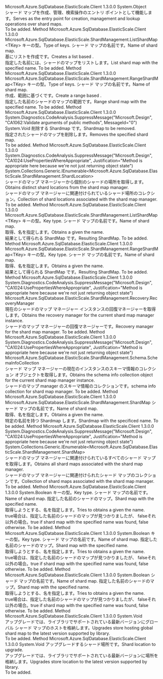 <Type Name="ShardMapManager" FullName="Microsoft.Azure.SqlDatabase.ElasticScale.ShardManagement.ShardMapManager">
  <TypeSignature Language="C#" Value="public sealed class ShardMapManager" />
  <TypeSignature Language="ILAsm" Value=".class public auto ansi sealed beforefieldinit ShardMapManager extends System.Object" />
  <TypeSignature Language="DocId" Value="T:Microsoft.Azure.SqlDatabase.ElasticScale.ShardManagement.ShardMapManager" />
  <TypeSignature Language="VB.NET" Value="Public NotInheritable Class ShardMapManager" />
  <TypeSignature Language="F#" Value="type ShardMapManager = class" />
  <AssemblyInfo>
    <AssemblyName>Microsoft.Azure.SqlDatabase.ElasticScale.Client</AssemblyName>
    <AssemblyVersion>1.3.0.0</AssemblyVersion>
  </AssemblyInfo>
  <Base>
    <BaseTypeName>System.Object</BaseTypeName>
  </Base>
  <Interfaces />
  <Docs>
    <summary>
            <span data-ttu-id="bb83a-101">シャード マップを作成、管理、検索操作のエントリ ポイントとして機能します。</span><span class="sxs-lookup"><span data-stu-id="bb83a-101">Serves as the entry point for creation, management and lookup operations over shard maps.</span></span>
            </summary>
    <remarks>To be added.</remarks>
  </Docs>
  <Members>
    <Member MemberName="CreateListShardMap&lt;TKey&gt;">
      <MemberSignature Language="C#" Value="public Microsoft.Azure.SqlDatabase.ElasticScale.ShardManagement.ListShardMap&lt;TKey&gt; CreateListShardMap&lt;TKey&gt; (string shardMapName);" />
      <MemberSignature Language="ILAsm" Value=".method public hidebysig instance class Microsoft.Azure.SqlDatabase.ElasticScale.ShardManagement.ListShardMap`1&lt;!!TKey&gt; CreateListShardMap&lt;TKey&gt;(string shardMapName) cil managed" />
      <MemberSignature Language="DocId" Value="M:Microsoft.Azure.SqlDatabase.ElasticScale.ShardManagement.ShardMapManager.CreateListShardMap``1(System.String)" />
      <MemberSignature Language="VB.NET" Value="Public Function CreateListShardMap(Of TKey) (shardMapName As String) As ListShardMap(Of TKey)" />
      <MemberSignature Language="F#" Value="member this.CreateListShardMap : string -&gt; Microsoft.Azure.SqlDatabase.ElasticScale.ShardManagement.ListShardMap&lt;'Key&gt;" Usage="shardMapManager.CreateListShardMap shardMapName" />
      <MemberType>Method</MemberType>
      <AssemblyInfo>
        <AssemblyName>Microsoft.Azure.SqlDatabase.ElasticScale.Client</AssemblyName>
        <AssemblyVersion>1.3.0.0</AssemblyVersion>
      </AssemblyInfo>
      <ReturnValue>
        <ReturnType>Microsoft.Azure.SqlDatabase.ElasticScale.ShardManagement.ListShardMap&lt;TKey&gt;</ReturnType>
      </ReturnValue>
      <TypeParameters>
        <TypeParameter Name="TKey" />
      </TypeParameters>
      <Parameters>
        <Parameter Name="shardMapName" Type="System.String" />
      </Parameters>
      <Docs>
        <typeparam name="TKey"><span data-ttu-id="bb83a-102">キーの型。</span><span class="sxs-lookup"><span data-stu-id="bb83a-102">Type of keys.</span></span></typeparam>
        <param name="shardMapName"><span data-ttu-id="bb83a-103">シャード マップの名前です。</span><span class="sxs-lookup"><span data-stu-id="bb83a-103">Name of shard map.</span></span></param>
        <summary>
            <span data-ttu-id="bb83a-104">基にリストを作成<see cref="T:Microsoft.Azure.SqlDatabase.ElasticScale.ShardManagement.ListShardMap`1" />です。</span><span class="sxs-lookup"><span data-stu-id="bb83a-104">Creates a list based <see cref="T:Microsoft.Azure.SqlDatabase.ElasticScale.ShardManagement.ListShardMap`1" />.</span></span>
            </summary>
        <returns><span data-ttu-id="bb83a-105">指定した名前には、シャードのマップをリストします。</span><span class="sxs-lookup"><span data-stu-id="bb83a-105">List shard map with the specified name.</span></span></returns>
        <remarks>To be added.</remarks>
      </Docs>
    </Member>
    <Member MemberName="CreateRangeShardMap&lt;TKey&gt;">
      <MemberSignature Language="C#" Value="public Microsoft.Azure.SqlDatabase.ElasticScale.ShardManagement.RangeShardMap&lt;TKey&gt; CreateRangeShardMap&lt;TKey&gt; (string shardMapName);" />
      <MemberSignature Language="ILAsm" Value=".method public hidebysig instance class Microsoft.Azure.SqlDatabase.ElasticScale.ShardManagement.RangeShardMap`1&lt;!!TKey&gt; CreateRangeShardMap&lt;TKey&gt;(string shardMapName) cil managed" />
      <MemberSignature Language="DocId" Value="M:Microsoft.Azure.SqlDatabase.ElasticScale.ShardManagement.ShardMapManager.CreateRangeShardMap``1(System.String)" />
      <MemberSignature Language="VB.NET" Value="Public Function CreateRangeShardMap(Of TKey) (shardMapName As String) As RangeShardMap(Of TKey)" />
      <MemberSignature Language="F#" Value="member this.CreateRangeShardMap : string -&gt; Microsoft.Azure.SqlDatabase.ElasticScale.ShardManagement.RangeShardMap&lt;'Key&gt;" Usage="shardMapManager.CreateRangeShardMap shardMapName" />
      <MemberType>Method</MemberType>
      <AssemblyInfo>
        <AssemblyName>Microsoft.Azure.SqlDatabase.ElasticScale.Client</AssemblyName>
        <AssemblyVersion>1.3.0.0</AssemblyVersion>
      </AssemblyInfo>
      <ReturnValue>
        <ReturnType>Microsoft.Azure.SqlDatabase.ElasticScale.ShardManagement.RangeShardMap&lt;TKey&gt;</ReturnType>
      </ReturnValue>
      <TypeParameters>
        <TypeParameter Name="TKey" />
      </TypeParameters>
      <Parameters>
        <Parameter Name="shardMapName" Type="System.String" />
      </Parameters>
      <Docs>
        <typeparam name="TKey"><span data-ttu-id="bb83a-106">キーの型。</span><span class="sxs-lookup"><span data-stu-id="bb83a-106">Type of keys.</span></span></typeparam>
        <param name="shardMapName"><span data-ttu-id="bb83a-107">シャード マップの名前です。</span><span class="sxs-lookup"><span data-stu-id="bb83a-107">Name of shard map.</span></span></param>
        <summary>
            <span data-ttu-id="bb83a-108">作成、範囲に基づく<see cref="T:Microsoft.Azure.SqlDatabase.ElasticScale.ShardManagement.RangeShardMap`1" />です。</span><span class="sxs-lookup"><span data-stu-id="bb83a-108">Create a range based <see cref="T:Microsoft.Azure.SqlDatabase.ElasticScale.ShardManagement.RangeShardMap`1" />.</span></span>
            </summary>
        <returns><span data-ttu-id="bb83a-109">指定した名前のシャードのマップの範囲です。</span><span class="sxs-lookup"><span data-stu-id="bb83a-109">Range shard map with the specified name.</span></span></returns>
        <remarks>To be added.</remarks>
      </Docs>
    </Member>
    <Member MemberName="DeleteShardMap">
      <MemberSignature Language="C#" Value="public void DeleteShardMap (Microsoft.Azure.SqlDatabase.ElasticScale.ShardManagement.ShardMap shardMap);" />
      <MemberSignature Language="ILAsm" Value=".method public hidebysig instance void DeleteShardMap(class Microsoft.Azure.SqlDatabase.ElasticScale.ShardManagement.ShardMap shardMap) cil managed" />
      <MemberSignature Language="DocId" Value="M:Microsoft.Azure.SqlDatabase.ElasticScale.ShardManagement.ShardMapManager.DeleteShardMap(Microsoft.Azure.SqlDatabase.ElasticScale.ShardManagement.ShardMap)" />
      <MemberSignature Language="F#" Value="member this.DeleteShardMap : Microsoft.Azure.SqlDatabase.ElasticScale.ShardManagement.ShardMap -&gt; unit" Usage="shardMapManager.DeleteShardMap shardMap" />
      <MemberType>Method</MemberType>
      <AssemblyInfo>
        <AssemblyName>Microsoft.Azure.SqlDatabase.ElasticScale.Client</AssemblyName>
        <AssemblyVersion>1.3.0.0</AssemblyVersion>
      </AssemblyInfo>
      <Attributes>
        <Attribute>
          <AttributeName>System.Diagnostics.CodeAnalysis.SuppressMessage("Microsoft.Design", "CA1062:Validate arguments of public methods", MessageId="0")</AttributeName>
        </Attribute>
      </Attributes>
      <ReturnValue>
        <ReturnType>System.Void</ReturnType>
      </ReturnValue>
      <Parameters>
        <Parameter Name="shardMap" Type="Microsoft.Azure.SqlDatabase.ElasticScale.ShardManagement.ShardMap" />
      </Parameters>
      <Docs>
        <param name="shardMap"><span data-ttu-id="bb83a-110">削除する Shardmap です。</span><span class="sxs-lookup"><span data-stu-id="bb83a-110">Shardmap to be removed.</span></span></param>
        <summary>
            <span data-ttu-id="bb83a-111">指定されたシャードのマップを削除します。</span><span class="sxs-lookup"><span data-stu-id="bb83a-111">Removes the specified shard map.</span></span>
            </summary>
        <remarks>To be added.</remarks>
      </Docs>
    </Member>
    <Member MemberName="GetDistinctShardLocations">
      <MemberSignature Language="C#" Value="public System.Collections.Generic.IEnumerable&lt;Microsoft.Azure.SqlDatabase.ElasticScale.ShardManagement.ShardLocation&gt; GetDistinctShardLocations ();" />
      <MemberSignature Language="ILAsm" Value=".method public hidebysig instance class System.Collections.Generic.IEnumerable`1&lt;class Microsoft.Azure.SqlDatabase.ElasticScale.ShardManagement.ShardLocation&gt; GetDistinctShardLocations() cil managed" />
      <MemberSignature Language="DocId" Value="M:Microsoft.Azure.SqlDatabase.ElasticScale.ShardManagement.ShardMapManager.GetDistinctShardLocations" />
      <MemberSignature Language="VB.NET" Value="Public Function GetDistinctShardLocations () As IEnumerable(Of ShardLocation)" />
      <MemberSignature Language="F#" Value="member this.GetDistinctShardLocations : unit -&gt; seq&lt;Microsoft.Azure.SqlDatabase.ElasticScale.ShardManagement.ShardLocation&gt;" Usage="shardMapManager.GetDistinctShardLocations " />
      <MemberType>Method</MemberType>
      <AssemblyInfo>
        <AssemblyName>Microsoft.Azure.SqlDatabase.ElasticScale.Client</AssemblyName>
        <AssemblyVersion>1.3.0.0</AssemblyVersion>
      </AssemblyInfo>
      <Attributes>
        <Attribute>
          <AttributeName>System.Diagnostics.CodeAnalysis.SuppressMessage("Microsoft.Design", "CA1024:UsePropertiesWhereAppropriate", Justification="Method is appropriate here because we're not just returning object state")</AttributeName>
        </Attribute>
      </Attributes>
      <ReturnValue>
        <ReturnType>System.Collections.Generic.IEnumerable&lt;Microsoft.Azure.SqlDatabase.ElasticScale.ShardManagement.ShardLocation&gt;</ReturnType>
      </ReturnValue>
      <Parameters />
      <Docs>
        <summary>
            <span data-ttu-id="bb83a-112">シャードのマップ マネージャーから個別のシャードの場所を取得します。</span><span class="sxs-lookup"><span data-stu-id="bb83a-112">Obtains distinct shard locations from the shard map manager.</span></span>
            </summary>
        <returns><span data-ttu-id="bb83a-113">シャードのマップ マネージャーに関連付けられているシャード場所のコレクション。</span><span class="sxs-lookup"><span data-stu-id="bb83a-113">Collection of shard locations associated with the shard map manager.</span></span></returns>
        <remarks>To be added.</remarks>
      </Docs>
    </Member>
    <Member MemberName="GetListShardMap&lt;TKey&gt;">
      <MemberSignature Language="C#" Value="public Microsoft.Azure.SqlDatabase.ElasticScale.ShardManagement.ListShardMap&lt;TKey&gt; GetListShardMap&lt;TKey&gt; (string shardMapName);" />
      <MemberSignature Language="ILAsm" Value=".method public hidebysig instance class Microsoft.Azure.SqlDatabase.ElasticScale.ShardManagement.ListShardMap`1&lt;!!TKey&gt; GetListShardMap&lt;TKey&gt;(string shardMapName) cil managed" />
      <MemberSignature Language="DocId" Value="M:Microsoft.Azure.SqlDatabase.ElasticScale.ShardManagement.ShardMapManager.GetListShardMap``1(System.String)" />
      <MemberSignature Language="VB.NET" Value="Public Function GetListShardMap(Of TKey) (shardMapName As String) As ListShardMap(Of TKey)" />
      <MemberSignature Language="F#" Value="member this.GetListShardMap : string -&gt; Microsoft.Azure.SqlDatabase.ElasticScale.ShardManagement.ListShardMap&lt;'Key&gt;" Usage="shardMapManager.GetListShardMap shardMapName" />
      <MemberType>Method</MemberType>
      <AssemblyInfo>
        <AssemblyName>Microsoft.Azure.SqlDatabase.ElasticScale.Client</AssemblyName>
        <AssemblyVersion>1.3.0.0</AssemblyVersion>
      </AssemblyInfo>
      <ReturnValue>
        <ReturnType>Microsoft.Azure.SqlDatabase.ElasticScale.ShardManagement.ListShardMap&lt;TKey&gt;</ReturnType>
      </ReturnValue>
      <TypeParameters>
        <TypeParameter Name="TKey" />
      </TypeParameters>
      <Parameters>
        <Parameter Name="shardMapName" Type="System.String" />
      </Parameters>
      <Docs>
        <typeparam name="TKey"><span data-ttu-id="bb83a-114">キーの型。</span><span class="sxs-lookup"><span data-stu-id="bb83a-114">Key type.</span></span></typeparam>
        <param name="shardMapName"><span data-ttu-id="bb83a-115">シャード マップの名前です。</span><span class="sxs-lookup"><span data-stu-id="bb83a-115">Name of shard map.</span></span></param>
        <summary>
            <span data-ttu-id="bb83a-116">取得、<see cref="T:Microsoft.Azure.SqlDatabase.ElasticScale.ShardManagement.ListShardMap`1" />名を指定します。</span><span class="sxs-lookup"><span data-stu-id="bb83a-116">Obtains a <see cref="T:Microsoft.Azure.SqlDatabase.ElasticScale.ShardManagement.ListShardMap`1" /> given the name.</span></span> 
            </summary>
        <returns><span data-ttu-id="bb83a-117">結果として得られる ShardMap です。</span><span class="sxs-lookup"><span data-stu-id="bb83a-117">Resulting ShardMap.</span></span></returns>
        <remarks>To be added.</remarks>
      </Docs>
    </Member>
    <Member MemberName="GetRangeShardMap&lt;TKey&gt;">
      <MemberSignature Language="C#" Value="public Microsoft.Azure.SqlDatabase.ElasticScale.ShardManagement.RangeShardMap&lt;TKey&gt; GetRangeShardMap&lt;TKey&gt; (string shardMapName);" />
      <MemberSignature Language="ILAsm" Value=".method public hidebysig instance class Microsoft.Azure.SqlDatabase.ElasticScale.ShardManagement.RangeShardMap`1&lt;!!TKey&gt; GetRangeShardMap&lt;TKey&gt;(string shardMapName) cil managed" />
      <MemberSignature Language="DocId" Value="M:Microsoft.Azure.SqlDatabase.ElasticScale.ShardManagement.ShardMapManager.GetRangeShardMap``1(System.String)" />
      <MemberSignature Language="VB.NET" Value="Public Function GetRangeShardMap(Of TKey) (shardMapName As String) As RangeShardMap(Of TKey)" />
      <MemberSignature Language="F#" Value="member this.GetRangeShardMap : string -&gt; Microsoft.Azure.SqlDatabase.ElasticScale.ShardManagement.RangeShardMap&lt;'Key&gt;" Usage="shardMapManager.GetRangeShardMap shardMapName" />
      <MemberType>Method</MemberType>
      <AssemblyInfo>
        <AssemblyName>Microsoft.Azure.SqlDatabase.ElasticScale.Client</AssemblyName>
        <AssemblyVersion>1.3.0.0</AssemblyVersion>
      </AssemblyInfo>
      <ReturnValue>
        <ReturnType>Microsoft.Azure.SqlDatabase.ElasticScale.ShardManagement.RangeShardMap&lt;TKey&gt;</ReturnType>
      </ReturnValue>
      <TypeParameters>
        <TypeParameter Name="TKey" />
      </TypeParameters>
      <Parameters>
        <Parameter Name="shardMapName" Type="System.String" />
      </Parameters>
      <Docs>
        <typeparam name="TKey"><span data-ttu-id="bb83a-118">キーの型。</span><span class="sxs-lookup"><span data-stu-id="bb83a-118">Key type.</span></span></typeparam>
        <param name="shardMapName"><span data-ttu-id="bb83a-119">シャード マップの名前です。</span><span class="sxs-lookup"><span data-stu-id="bb83a-119">Name of shard map.</span></span></param>
        <summary>
            <span data-ttu-id="bb83a-120">取得、<see cref="T:Microsoft.Azure.SqlDatabase.ElasticScale.ShardManagement.RangeShardMap`1" />名を指定します。</span><span class="sxs-lookup"><span data-stu-id="bb83a-120">Obtains a <see cref="T:Microsoft.Azure.SqlDatabase.ElasticScale.ShardManagement.RangeShardMap`1" /> given the name.</span></span> 
            </summary>
        <returns><span data-ttu-id="bb83a-121">結果として得られる ShardMap です。</span><span class="sxs-lookup"><span data-stu-id="bb83a-121">Resulting ShardMap.</span></span></returns>
        <remarks>To be added.</remarks>
      </Docs>
    </Member>
    <Member MemberName="GetRecoveryManager">
      <MemberSignature Language="C#" Value="public Microsoft.Azure.SqlDatabase.ElasticScale.ShardManagement.Recovery.RecoveryManager GetRecoveryManager ();" />
      <MemberSignature Language="ILAsm" Value=".method public hidebysig instance class Microsoft.Azure.SqlDatabase.ElasticScale.ShardManagement.Recovery.RecoveryManager GetRecoveryManager() cil managed" />
      <MemberSignature Language="DocId" Value="M:Microsoft.Azure.SqlDatabase.ElasticScale.ShardManagement.ShardMapManager.GetRecoveryManager" />
      <MemberSignature Language="VB.NET" Value="Public Function GetRecoveryManager () As RecoveryManager" />
      <MemberSignature Language="F#" Value="member this.GetRecoveryManager : unit -&gt; Microsoft.Azure.SqlDatabase.ElasticScale.ShardManagement.Recovery.RecoveryManager" Usage="shardMapManager.GetRecoveryManager " />
      <MemberType>Method</MemberType>
      <AssemblyInfo>
        <AssemblyName>Microsoft.Azure.SqlDatabase.ElasticScale.Client</AssemblyName>
        <AssemblyVersion>1.3.0.0</AssemblyVersion>
      </AssemblyInfo>
      <Attributes>
        <Attribute>
          <AttributeName>System.Diagnostics.CodeAnalysis.SuppressMessage("Microsoft.Design", "CA1024:UsePropertiesWhereAppropriate", Justification="Method is appropriate here because we're not just returning object state")</AttributeName>
        </Attribute>
      </Attributes>
      <ReturnValue>
        <ReturnType>Microsoft.Azure.SqlDatabase.ElasticScale.ShardManagement.Recovery.RecoveryManager</ReturnType>
      </ReturnValue>
      <Parameters />
      <Docs>
        <summary>
            <span data-ttu-id="bb83a-122">現在のシャードのマップ マネージャー インスタンスの回復マネージャーを取得します。</span><span class="sxs-lookup"><span data-stu-id="bb83a-122">Obtains the recovery manager for the current shard map manager instance.</span></span>
            </summary>
        <returns>
            <span data-ttu-id="bb83a-123">シャードのマップ マネージャーの回復マネージャーです。</span><span class="sxs-lookup"><span data-stu-id="bb83a-123">Recovery manager for the shard map manager.</span></span>
            </returns>
        <remarks>To be added.</remarks>
      </Docs>
    </Member>
    <Member MemberName="GetSchemaInfoCollection">
      <MemberSignature Language="C#" Value="public Microsoft.Azure.SqlDatabase.ElasticScale.ShardManagement.Schema.SchemaInfoCollection GetSchemaInfoCollection ();" />
      <MemberSignature Language="ILAsm" Value=".method public hidebysig instance class Microsoft.Azure.SqlDatabase.ElasticScale.ShardManagement.Schema.SchemaInfoCollection GetSchemaInfoCollection() cil managed" />
      <MemberSignature Language="DocId" Value="M:Microsoft.Azure.SqlDatabase.ElasticScale.ShardManagement.ShardMapManager.GetSchemaInfoCollection" />
      <MemberSignature Language="VB.NET" Value="Public Function GetSchemaInfoCollection () As SchemaInfoCollection" />
      <MemberSignature Language="F#" Value="member this.GetSchemaInfoCollection : unit -&gt; Microsoft.Azure.SqlDatabase.ElasticScale.ShardManagement.Schema.SchemaInfoCollection" Usage="shardMapManager.GetSchemaInfoCollection " />
      <MemberType>Method</MemberType>
      <AssemblyInfo>
        <AssemblyName>Microsoft.Azure.SqlDatabase.ElasticScale.Client</AssemblyName>
        <AssemblyVersion>1.3.0.0</AssemblyVersion>
      </AssemblyInfo>
      <Attributes>
        <Attribute>
          <AttributeName>System.Diagnostics.CodeAnalysis.SuppressMessage("Microsoft.Design", "CA1024:UsePropertiesWhereAppropriate", Justification="Method is appropriate here because we're not just returning object state")</AttributeName>
        </Attribute>
      </Attributes>
      <ReturnValue>
        <ReturnType>Microsoft.Azure.SqlDatabase.ElasticScale.ShardManagement.Schema.SchemaInfoCollection</ReturnType>
      </ReturnValue>
      <Parameters />
      <Docs>
        <summary>
            <span data-ttu-id="bb83a-124">シャード マップ マネージャーの現在のインスタンスのスキーマ情報のコレクション オブジェクトを取得します。</span><span class="sxs-lookup"><span data-stu-id="bb83a-124">Obtains the schema info collection object for the current shard map manager instance.</span></span>
            </summary>
        <returns><span data-ttu-id="bb83a-125">シャードのマップ manager のスキーマ情報のコレクションです。</span><span class="sxs-lookup"><span data-stu-id="bb83a-125">schema info collection for shard map manager.</span></span></returns>
        <remarks>To be added.</remarks>
      </Docs>
    </Member>
    <Member MemberName="GetShardMap">
      <MemberSignature Language="C#" Value="public Microsoft.Azure.SqlDatabase.ElasticScale.ShardManagement.ShardMap GetShardMap (string shardMapName);" />
      <MemberSignature Language="ILAsm" Value=".method public hidebysig instance class Microsoft.Azure.SqlDatabase.ElasticScale.ShardManagement.ShardMap GetShardMap(string shardMapName) cil managed" />
      <MemberSignature Language="DocId" Value="M:Microsoft.Azure.SqlDatabase.ElasticScale.ShardManagement.ShardMapManager.GetShardMap(System.String)" />
      <MemberSignature Language="VB.NET" Value="Public Function GetShardMap (shardMapName As String) As ShardMap" />
      <MemberSignature Language="F#" Value="member this.GetShardMap : string -&gt; Microsoft.Azure.SqlDatabase.ElasticScale.ShardManagement.ShardMap" Usage="shardMapManager.GetShardMap shardMapName" />
      <MemberType>Method</MemberType>
      <AssemblyInfo>
        <AssemblyName>Microsoft.Azure.SqlDatabase.ElasticScale.Client</AssemblyName>
        <AssemblyVersion>1.3.0.0</AssemblyVersion>
      </AssemblyInfo>
      <ReturnValue>
        <ReturnType>Microsoft.Azure.SqlDatabase.ElasticScale.ShardManagement.ShardMap</ReturnType>
      </ReturnValue>
      <Parameters>
        <Parameter Name="shardMapName" Type="System.String" />
      </Parameters>
      <Docs>
        <param name="shardMapName"><span data-ttu-id="bb83a-126">シャード マップの名前です。</span><span class="sxs-lookup"><span data-stu-id="bb83a-126">Name of shard map.</span></span></param>
        <summary>
            <span data-ttu-id="bb83a-127">取得、<see cref="T:Microsoft.Azure.SqlDatabase.ElasticScale.ShardManagement.ShardMap" />名を指定します。</span><span class="sxs-lookup"><span data-stu-id="bb83a-127">Obtains a <see cref="T:Microsoft.Azure.SqlDatabase.ElasticScale.ShardManagement.ShardMap" /> given the name.</span></span>
            </summary>
        <returns><span data-ttu-id="bb83a-128">特定の名前を持つ Shardmap します。</span><span class="sxs-lookup"><span data-stu-id="bb83a-128">Shardmap with the specificed name.</span></span></returns>
        <remarks>To be added.</remarks>
      </Docs>
    </Member>
    <Member MemberName="GetShardMaps">
      <MemberSignature Language="C#" Value="public System.Collections.Generic.IEnumerable&lt;Microsoft.Azure.SqlDatabase.ElasticScale.ShardManagement.ShardMap&gt; GetShardMaps ();" />
      <MemberSignature Language="ILAsm" Value=".method public hidebysig instance class System.Collections.Generic.IEnumerable`1&lt;class Microsoft.Azure.SqlDatabase.ElasticScale.ShardManagement.ShardMap&gt; GetShardMaps() cil managed" />
      <MemberSignature Language="DocId" Value="M:Microsoft.Azure.SqlDatabase.ElasticScale.ShardManagement.ShardMapManager.GetShardMaps" />
      <MemberSignature Language="VB.NET" Value="Public Function GetShardMaps () As IEnumerable(Of ShardMap)" />
      <MemberSignature Language="F#" Value="member this.GetShardMaps : unit -&gt; seq&lt;Microsoft.Azure.SqlDatabase.ElasticScale.ShardManagement.ShardMap&gt;" Usage="shardMapManager.GetShardMaps " />
      <MemberType>Method</MemberType>
      <AssemblyInfo>
        <AssemblyName>Microsoft.Azure.SqlDatabase.ElasticScale.Client</AssemblyName>
        <AssemblyVersion>1.3.0.0</AssemblyVersion>
      </AssemblyInfo>
      <Attributes>
        <Attribute>
          <AttributeName>System.Diagnostics.CodeAnalysis.SuppressMessage("Microsoft.Design", "CA1024:UsePropertiesWhereAppropriate", Justification="Method is appropriate here because we're not just returning object state")</AttributeName>
        </Attribute>
      </Attributes>
      <ReturnValue>
        <ReturnType>System.Collections.Generic.IEnumerable&lt;Microsoft.Azure.SqlDatabase.ElasticScale.ShardManagement.ShardMap&gt;</ReturnType>
      </ReturnValue>
      <Parameters />
      <Docs>
        <summary>
            <span data-ttu-id="bb83a-129">シャードのマップ マネージャーに関連付けられているすべてのシャード マップを取得します。</span><span class="sxs-lookup"><span data-stu-id="bb83a-129">Obtains all shard maps associated with the shard map manager.</span></span>
            </summary>
        <returns><span data-ttu-id="bb83a-130">シャードのマップ マネージャーに関連付けられたシャード マップのコレクションです。</span><span class="sxs-lookup"><span data-stu-id="bb83a-130">Collection of shard maps associated with the shard map manager.</span></span></returns>
        <remarks>To be added.</remarks>
      </Docs>
    </Member>
    <Member MemberName="TryGetListShardMap&lt;TKey&gt;">
      <MemberSignature Language="C#" Value="public bool TryGetListShardMap&lt;TKey&gt; (string shardMapName, out Microsoft.Azure.SqlDatabase.ElasticScale.ShardManagement.ListShardMap&lt;TKey&gt; shardMap);" />
      <MemberSignature Language="ILAsm" Value=".method public hidebysig instance bool TryGetListShardMap&lt;TKey&gt;(string shardMapName, [out] class Microsoft.Azure.SqlDatabase.ElasticScale.ShardManagement.ListShardMap`1&lt;!!TKey&gt;&amp; shardMap) cil managed" />
      <MemberSignature Language="DocId" Value="M:Microsoft.Azure.SqlDatabase.ElasticScale.ShardManagement.ShardMapManager.TryGetListShardMap``1(System.String,Microsoft.Azure.SqlDatabase.ElasticScale.ShardManagement.ListShardMap{``0}@)" />
      <MemberSignature Language="VB.NET" Value="Public Function TryGetListShardMap(Of TKey) (shardMapName As String, ByRef shardMap As ListShardMap(Of TKey)) As Boolean" />
      <MemberSignature Language="F#" Value="member this.TryGetListShardMap : string *  -&gt; bool" Usage="shardMapManager.TryGetListShardMap (shardMapName, shardMap)" />
      <MemberType>Method</MemberType>
      <AssemblyInfo>
        <AssemblyName>Microsoft.Azure.SqlDatabase.ElasticScale.Client</AssemblyName>
        <AssemblyVersion>1.3.0.0</AssemblyVersion>
      </AssemblyInfo>
      <ReturnValue>
        <ReturnType>System.Boolean</ReturnType>
      </ReturnValue>
      <TypeParameters>
        <TypeParameter Name="TKey" />
      </TypeParameters>
      <Parameters>
        <Parameter Name="shardMapName" Type="System.String" />
        <Parameter Name="shardMap" Type="Microsoft.Azure.SqlDatabase.ElasticScale.ShardManagement.ListShardMap&lt;TKey&gt;&amp;" RefType="out" />
      </Parameters>
      <Docs>
        <typeparam name="TKey"><span data-ttu-id="bb83a-131">キーの型。</span><span class="sxs-lookup"><span data-stu-id="bb83a-131">Key type.</span></span></typeparam>
        <param name="shardMapName"><span data-ttu-id="bb83a-132">シャード マップの名前です。</span><span class="sxs-lookup"><span data-stu-id="bb83a-132">Name of shard map.</span></span></param>
        <param name="shardMap"><span data-ttu-id="bb83a-133">指定した名前のシャードのマップ。</span><span class="sxs-lookup"><span data-stu-id="bb83a-133">Shard map with the specified name.</span></span></param>
        <summary>
            <span data-ttu-id="bb83a-134">取得しようとする、<see cref="T:Microsoft.Azure.SqlDatabase.ElasticScale.ShardManagement.ListShardMap`1" />名を指定します。</span><span class="sxs-lookup"><span data-stu-id="bb83a-134">Tries to obtains a <see cref="T:Microsoft.Azure.SqlDatabase.ElasticScale.ShardManagement.ListShardMap`1" /> given the name.</span></span> 
            </summary>
        <returns>
          <span data-ttu-id="bb83a-135"><c>true</c>場合は、指定した名前のシャードのマップが見つかりましたが、 <c>false</c>それ以外の場合。</span><span class="sxs-lookup"><span data-stu-id="bb83a-135"><c>true</c> if shard map with the specified name was found, <c>false</c> otherwise.</span></span></returns>
        <remarks>To be added.</remarks>
      </Docs>
    </Member>
    <Member MemberName="TryGetRangeShardMap&lt;TKey&gt;">
      <MemberSignature Language="C#" Value="public bool TryGetRangeShardMap&lt;TKey&gt; (string shardMapName, out Microsoft.Azure.SqlDatabase.ElasticScale.ShardManagement.RangeShardMap&lt;TKey&gt; shardMap);" />
      <MemberSignature Language="ILAsm" Value=".method public hidebysig instance bool TryGetRangeShardMap&lt;TKey&gt;(string shardMapName, [out] class Microsoft.Azure.SqlDatabase.ElasticScale.ShardManagement.RangeShardMap`1&lt;!!TKey&gt;&amp; shardMap) cil managed" />
      <MemberSignature Language="DocId" Value="M:Microsoft.Azure.SqlDatabase.ElasticScale.ShardManagement.ShardMapManager.TryGetRangeShardMap``1(System.String,Microsoft.Azure.SqlDatabase.ElasticScale.ShardManagement.RangeShardMap{``0}@)" />
      <MemberSignature Language="VB.NET" Value="Public Function TryGetRangeShardMap(Of TKey) (shardMapName As String, ByRef shardMap As RangeShardMap(Of TKey)) As Boolean" />
      <MemberSignature Language="F#" Value="member this.TryGetRangeShardMap : string *  -&gt; bool" Usage="shardMapManager.TryGetRangeShardMap (shardMapName, shardMap)" />
      <MemberType>Method</MemberType>
      <AssemblyInfo>
        <AssemblyName>Microsoft.Azure.SqlDatabase.ElasticScale.Client</AssemblyName>
        <AssemblyVersion>1.3.0.0</AssemblyVersion>
      </AssemblyInfo>
      <ReturnValue>
        <ReturnType>System.Boolean</ReturnType>
      </ReturnValue>
      <TypeParameters>
        <TypeParameter Name="TKey" />
      </TypeParameters>
      <Parameters>
        <Parameter Name="shardMapName" Type="System.String" />
        <Parameter Name="shardMap" Type="Microsoft.Azure.SqlDatabase.ElasticScale.ShardManagement.RangeShardMap&lt;TKey&gt;&amp;" RefType="out" />
      </Parameters>
      <Docs>
        <typeparam name="TKey"><span data-ttu-id="bb83a-136">キーの型。</span><span class="sxs-lookup"><span data-stu-id="bb83a-136">Key type.</span></span></typeparam>
        <param name="shardMapName"><span data-ttu-id="bb83a-137">シャード マップの名前です。</span><span class="sxs-lookup"><span data-stu-id="bb83a-137">Name of shard map.</span></span></param>
        <param name="shardMap"><span data-ttu-id="bb83a-138">指定した名前のシャードのマップ。</span><span class="sxs-lookup"><span data-stu-id="bb83a-138">Shard map with the specified name.</span></span></param>
        <summary>
            <span data-ttu-id="bb83a-139">取得しようとする、<see cref="T:Microsoft.Azure.SqlDatabase.ElasticScale.ShardManagement.RangeShardMap`1" />名を指定します。</span><span class="sxs-lookup"><span data-stu-id="bb83a-139">Tries to obtains a <see cref="T:Microsoft.Azure.SqlDatabase.ElasticScale.ShardManagement.RangeShardMap`1" /> given the name.</span></span> 
            </summary>
        <returns>
          <span data-ttu-id="bb83a-140"><c>true</c>場合は、指定した名前のシャードのマップが見つかりましたが、 <c>false</c>それ以外の場合。</span><span class="sxs-lookup"><span data-stu-id="bb83a-140"><c>true</c> if shard map with the specified name was found, <c>false</c> otherwise.</span></span></returns>
        <remarks>To be added.</remarks>
      </Docs>
    </Member>
    <Member MemberName="TryGetShardMap">
      <MemberSignature Language="C#" Value="public bool TryGetShardMap (string shardMapName, out Microsoft.Azure.SqlDatabase.ElasticScale.ShardManagement.ShardMap shardMap);" />
      <MemberSignature Language="ILAsm" Value=".method public hidebysig instance bool TryGetShardMap(string shardMapName, [out] class Microsoft.Azure.SqlDatabase.ElasticScale.ShardManagement.ShardMap&amp; shardMap) cil managed" />
      <MemberSignature Language="DocId" Value="M:Microsoft.Azure.SqlDatabase.ElasticScale.ShardManagement.ShardMapManager.TryGetShardMap(System.String,Microsoft.Azure.SqlDatabase.ElasticScale.ShardManagement.ShardMap@)" />
      <MemberSignature Language="VB.NET" Value="Public Function TryGetShardMap (shardMapName As String, ByRef shardMap As ShardMap) As Boolean" />
      <MemberSignature Language="F#" Value="member this.TryGetShardMap : string *  -&gt; bool" Usage="shardMapManager.TryGetShardMap (shardMapName, shardMap)" />
      <MemberType>Method</MemberType>
      <AssemblyInfo>
        <AssemblyName>Microsoft.Azure.SqlDatabase.ElasticScale.Client</AssemblyName>
        <AssemblyVersion>1.3.0.0</AssemblyVersion>
      </AssemblyInfo>
      <ReturnValue>
        <ReturnType>System.Boolean</ReturnType>
      </ReturnValue>
      <Parameters>
        <Parameter Name="shardMapName" Type="System.String" />
        <Parameter Name="shardMap" Type="Microsoft.Azure.SqlDatabase.ElasticScale.ShardManagement.ShardMap&amp;" RefType="out" />
      </Parameters>
      <Docs>
        <param name="shardMapName"><span data-ttu-id="bb83a-141">シャード マップの名前です。</span><span class="sxs-lookup"><span data-stu-id="bb83a-141">Name of shard map.</span></span></param>
        <param name="shardMap"><span data-ttu-id="bb83a-142">指定した名前のシャードのマップ。</span><span class="sxs-lookup"><span data-stu-id="bb83a-142">Shard map with the specified name.</span></span></param>
        <summary>
            <span data-ttu-id="bb83a-143">取得しようとする、<see cref="T:Microsoft.Azure.SqlDatabase.ElasticScale.ShardManagement.ShardMap" />名を指定します。</span><span class="sxs-lookup"><span data-stu-id="bb83a-143">Tries to obtains a <see cref="T:Microsoft.Azure.SqlDatabase.ElasticScale.ShardManagement.ShardMap" /> given the name.</span></span>
            </summary>
        <returns>
          <span data-ttu-id="bb83a-144"><c>true</c>場合は、指定した名前のシャードのマップが見つかりましたが、 <c>false</c>それ以外の場合。</span><span class="sxs-lookup"><span data-stu-id="bb83a-144"><c>true</c> if shard map with the specified name was found, <c>false</c> otherwise.</span></span></returns>
        <remarks>To be added.</remarks>
      </Docs>
    </Member>
    <Member MemberName="UpgradeGlobalStore">
      <MemberSignature Language="C#" Value="public void UpgradeGlobalStore ();" />
      <MemberSignature Language="ILAsm" Value=".method public hidebysig instance void UpgradeGlobalStore() cil managed" />
      <MemberSignature Language="DocId" Value="M:Microsoft.Azure.SqlDatabase.ElasticScale.ShardManagement.ShardMapManager.UpgradeGlobalStore" />
      <MemberSignature Language="VB.NET" Value="Public Sub UpgradeGlobalStore ()" />
      <MemberSignature Language="F#" Value="member this.UpgradeGlobalStore : unit -&gt; unit" Usage="shardMapManager.UpgradeGlobalStore " />
      <MemberType>Method</MemberType>
      <AssemblyInfo>
        <AssemblyName>Microsoft.Azure.SqlDatabase.ElasticScale.Client</AssemblyName>
        <AssemblyVersion>1.3.0.0</AssemblyVersion>
      </AssemblyInfo>
      <ReturnValue>
        <ReturnType>System.Void</ReturnType>
      </ReturnValue>
      <Parameters />
      <Docs>
        <summary>
            <span data-ttu-id="bb83a-145">アップグレードでは、ライブラリでサポートされている最新バージョンにグローバル シャード マップのホストを格納します。</span><span class="sxs-lookup"><span data-stu-id="bb83a-145">Upgrades store hosting global shard map to the latest version supported by library.</span></span>
            </summary>
        <remarks>To be added.</remarks>
      </Docs>
    </Member>
    <Member MemberName="UpgradeLocalStore">
      <MemberSignature Language="C#" Value="public void UpgradeLocalStore (Microsoft.Azure.SqlDatabase.ElasticScale.ShardManagement.ShardLocation location);" />
      <MemberSignature Language="ILAsm" Value=".method public hidebysig instance void UpgradeLocalStore(class Microsoft.Azure.SqlDatabase.ElasticScale.ShardManagement.ShardLocation location) cil managed" />
      <MemberSignature Language="DocId" Value="M:Microsoft.Azure.SqlDatabase.ElasticScale.ShardManagement.ShardMapManager.UpgradeLocalStore(Microsoft.Azure.SqlDatabase.ElasticScale.ShardManagement.ShardLocation)" />
      <MemberSignature Language="VB.NET" Value="Public Sub UpgradeLocalStore (location As ShardLocation)" />
      <MemberSignature Language="F#" Value="member this.UpgradeLocalStore : Microsoft.Azure.SqlDatabase.ElasticScale.ShardManagement.ShardLocation -&gt; unit" Usage="shardMapManager.UpgradeLocalStore location" />
      <MemberType>Method</MemberType>
      <AssemblyInfo>
        <AssemblyName>Microsoft.Azure.SqlDatabase.ElasticScale.Client</AssemblyName>
        <AssemblyVersion>1.3.0.0</AssemblyVersion>
      </AssemblyInfo>
      <ReturnValue>
        <ReturnType>System.Void</ReturnType>
      </ReturnValue>
      <Parameters>
        <Parameter Name="location" Type="Microsoft.Azure.SqlDatabase.ElasticScale.ShardManagement.ShardLocation" />
      </Parameters>
      <Docs>
        <param name="location"><span data-ttu-id="bb83a-146">アップグレードするシャード場所です。</span><span class="sxs-lookup"><span data-stu-id="bb83a-146">Shard location to upgrade.</span></span></param>
        <summary>
            <span data-ttu-id="bb83a-147">アップグレードでは、ライブラリでサポートされている最新バージョンに場所を格納します。</span><span class="sxs-lookup"><span data-stu-id="bb83a-147">Upgrades store location to the latest version supported by library.</span></span>
            </summary>
        <remarks>To be added.</remarks>
      </Docs>
    </Member>
  </Members>
</Type>